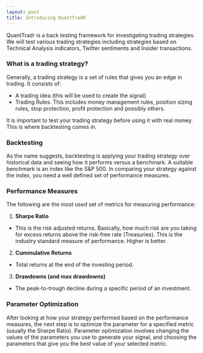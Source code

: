 ```yaml
---
layout: post
title: Introducing QuantTradR
---
```


<div class="message">
  QuantTradr is a back testing framework for investigating trading strategies.
  We will test various trading strategies including strategies based on Technical
  Analysis indicators, Twitter sentiments and Insider transactions.
</div>

### What is a trading strategy?
Generally, a trading strategy is a set of rules that gives you an edge in
trading. It consists of:

* A trading idea (this will be used to create the signal)
* Trading Rules. This includes money management rules, position sizing rules,
  stop protection, profit protection and possibly others.

It is important to test your trading strategy before using it with real money.
This is where backtesting comes in.

### Backtesting

As the name suggests, backtesting is applying your trading strategy over
historical data and seeing how it performs versus a benchmark. A suitable
benchmark is an index like the S&P 500. In comparing your strategy against the
index, you need a well defined set of performance measures.

### Performance Measures

The following are the most used set of metrics for measuring performance:

1. **Sharpe Ratio**
-  This is the risk adjusted returns. Basically, how much risk are you taking
   for excess returns above the risk-free rate (Treasuries). This is the
     industry standard measure of performance. Higher is better.

2. **Cummulative Returns**
-  Total returns at the end of the investing period.

3. **Drawdowns (and max drawdowns)**
-  The peak-to-trough decline during a specific period of an investment.

### Parameter Optimization

After looking at how your strategy performed based on the performance measures,
the next step is to optimize the parameter for a specified metric (usually the
Sharpe Ratio). Parameter optimization involves changing the values of the
parameters you use to generate your signal, and choosing the parameters that
give you the best value of your selected metric.
